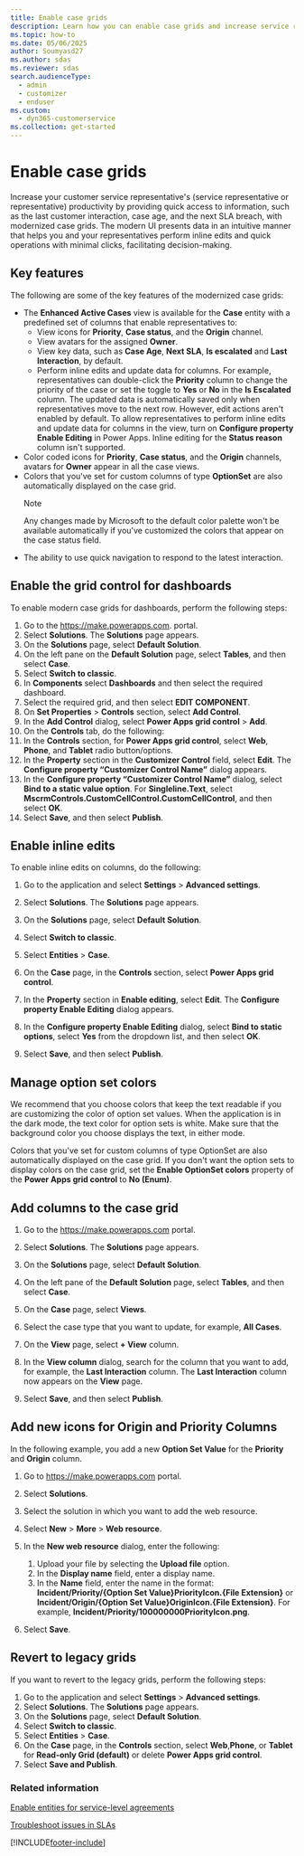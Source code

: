 ```yaml
---
title: Enable case grids
description: Learn how you can enable case grids and increase service representative productivity.
ms.topic: how-to
ms.date: 05/06/2025
author: Soumyasd27
ms.author: sdas
ms.reviewer: sdas
search.audienceType: 
  - admin
  - customizer
  - enduser
ms.custom: 
  - dyn365-customerservice
ms.collection: get-started
---
```


# Enable case grids

Increase your customer service representative's (service representative or representative) productivity by providing quick access to information, such as the last customer interaction, case age, and the next SLA breach, with modernized case grids. The modern UI presents data in an intuitive manner that helps you and your representatives perform inline edits and quick operations with minimal clicks, facilitating decision-making.

## Key features

The following are some of the key features of the modernized case grids:

- The **Enhanced Active Cases** view is available for the **Case** entity with a predefined set of columns that enable representatives to:
    - View icons for **Priority**, **Case status**, and the **Origin** channel.
    -	View avatars for the assigned **Owner**.
    - View key data, such as **Case Age**, **Next SLA**, **Is escalated** and **Last Interaction**, by default.
    - Perform inline edits and update data for columns. For example, representatives can double-click the **Priority** column to change the priority of the case or set the toggle to **Yes** or **No** in the **Is Escalated** column. The updated data is automatically saved only when representatives move to the next row. However, edit actions aren't enabled by default. To allow representatives to perform inline edits and update data for columns in the view, turn on **Configure property Enable Editing** in Power Apps. Inline editing for the **Status reason** column isn't supported.
- Color coded icons for **Priority**, **Case status**, and the **Origin** channels, avatars for **Owner** appear in all the case views. 
- Colors that you've set for custom columns of type **OptionSet** are also automatically displayed on the case grid.
  > [!NOTE]
  > Any changes made by Microsoft to the default color palette won't be available automatically if you've customized the colors that appear on the case status field.
- The ability to use quick navigation to respond to the latest interaction.

## Enable the grid control for dashboards

To enable modern case grids for dashboards, perform the following steps:

1. Go to the https://make.powerapps.com. portal.
1. Select **Solutions**. The **Solutions** page appears.
1. On the **Solutions** page, select **Default Solution**.
1. On the left pane on the **Default Solution** page, select **Tables**, and then select **Case**.
1. Select **Switch to classic**.
1. In **Components** select **Dashboards** and then select the required dashboard.
1. Select the required grid, and then select **EDIT COMPONENT**.
1. On **Set Properties** > **Controls** section, select **Add Control**.
1. In the **Add Control** dialog, select **Power Apps grid control** > **Add**.
1. On the **Controls** tab, do the following:
1. In the **Controls** section, for **Power Apps grid control**, select **Web**, **Phone**, and **Tablet** radio button/options.
1. In the **Property** section in the **Customizer Control** field, select **Edit**. The **Configure property “Customizer Control Name”** dialog appears.
 1. In the **Configure property “Customizer Control Name”** dialog, select **Bind to a static value option**. For **Singleline.Text**, select **MscrmControls.CustomCellControl.CustomCellControl**, and then select **OK**.
1. Select **Save**, and then select **Publish**.

## Enable inline edits 

To enable inline edits on columns, do the following:

1. Go to the application and select **Settings** > **Advanced settings**.
1. Select **Solutions**. The **Solutions** page appears.
1. On the **Solutions** page, select **Default Solution**.
1. Select **Switch to classic**.
1. Select **Entities** > **Case**.
1. On the **Case** page, in the **Controls** section, select **Power Apps grid control**.
1. In the **Property** section in **Enable editing**, select **Edit**. The **Configure property Enable Editing** dialog appears.
1. In the **Configure property Enable Editing** dialog, select **Bind to static options**, select **Yes** from the dropdown list, and then select **OK**.

1. Select **Save**, and then select **Publish**.

## Manage option set colors

We recommend that you choose colors that keep the text readable if you are customizing the color of option set values. When the application is in the dark mode, the text color for option sets is white. Make sure that the background color you choose displays the text, in either mode.

Colors that you've set for custom columns of type OptionSet are also automatically displayed on the case grid. If you don't want the option sets to display colors on the case grid, set the **Enable OptionSet colors** property of the **Power Apps grid control** to **No (Enum)**.


## Add columns to the case grid

1. Go to the https://make.powerapps.com portal.

1. Select **Solutions**. The **Solutions** page appears.
1. On the **Solutions** page, select **Default Solution**.
1. On the left pane of the **Default Solution** page, select **Tables**, and then select **Case**.
1. On the **Case** page, select **Views**.
1. Select the case type that you want to update, for example, **All Cases**.
1. On the **View** page, select **+ View** column.
1. In the **View column** dialog, search for the column that you want to add, for example, the **Last Interaction** column. The **Last Interaction** column now appears on the **View** page.
1. Select **Save**, and then select **Publish**.

## Add new icons for Origin and Priority Columns

In the following example, you add a new **Option Set Value** for the **Priority** and **Origin** column.

1. Go to https://make.powerapps.com portal.
1. Select **Solutions**.
1. Select the solution in which you want to add the web resource. 
1. Select **New** > **More** > **Web resource**.
1. In the **New web resource** dialog, enter the following:

   1. Upload your file by selecting the **Upload file** option.
   1. In the **Display name** field, enter a display name.
   1. In the **Name** field, enter the name in the format: **Incident/Priority/{Option Set Value}PriorityIcon.{File Extension}** or **Incident/Origin/{Option Set Value}OriginIcon.{File Extension}**. For example, **Incident/Priority/100000000PriorityIcon.png**.
1. Select **Save**.

## Revert to legacy grids

If you want to revert to the legacy grids, perform the following steps:

1. Go to the application and select **Settings** > **Advanced settings**.
1. Select **Solutions**. The **Solutions** page appears.
1. On the **Solutions** page, select **Default Solution**.
1. Select **Switch to classic**.
1. Select **Entities** > **Case**.
1. On the **Case** page, in the **Controls** section, select **Web**,**Phone**, or **Tablet** for **Read-only Grid (default)** or delete **Power Apps grid control**.
1. Select **Save and Publish**.

### Related information

[Enable entities for service-level agreements](enable-entities-service-level-agreements.md)
  
[Troubleshoot issues in SLAs](../troubleshoot-sla-issues.md)  


[!INCLUDE[footer-include](../../includes/footer-banner.md)]
